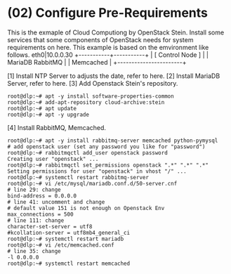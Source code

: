 # (02) Configure Pre-Requirements

This is the exmaple of Cloud Computiong by OpenStack Stein.
Install some services that some components of OpenStack needs for system requirements on here.
This example is based on the emvironment like follows.
        eth0|10.0.0.30 
+-----------+-----------+
|    [ Control Node ]   |
|  MariaDB    RabbitMQ  |
|  Memcached            |
+-----------------------+

[1]	Install NTP Server to adjusts the date, refer to here.
[2]	Install MariaDB Server, refer to here.
[3]	Add Openstack Stein's repository.
```
root@dlp:~# apt -y install software-properties-common
root@dlp:~# add-apt-repository cloud-archive:stein
root@dlp:~# apt update
root@dlp:~# apt -y upgrade
```

[4]	Install RabbitMQ, Memcached.

```
root@dlp:~# apt -y install rabbitmq-server memcached python-pymysql
# add openstack user (set any password you like for "password")
root@dlp:~# rabbitmqctl add_user openstack password
Creating user "openstack" ...
root@dlp:~# rabbitmqctl set_permissions openstack ".*" ".*" ".*"
Setting permissions for user "openstack" in vhost "/" ...
root@dlp:~# systemctl restart rabbitmq-server
root@dlp:~# vi /etc/mysql/mariadb.conf.d/50-server.cnf
# line 29: change
bind-address = 0.0.0.0
# line 41: uncomment and change
# default value 151 is not enough on Openstack Env
max_connections = 500
# line 111: change
character-set-server = utf8
#kcollation-server = utf8mb4_general_ci
root@dlp:~# systemctl restart mariadb
root@dlp:~# vi /etc/memcached.conf
# line 35: change
-l 0.0.0.0
root@dlp:~# systemctl restart memcached
```